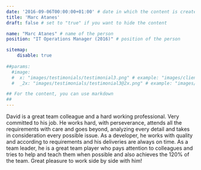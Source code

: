 ```yaml
---
date: '2016-09-06T00:00:00+01:00' # date in which the content is created - defaults to "today"
title: 'Marc Atanes'
draft: false # set to "true" if you want to hide the content 

name: "Marc Atanes" # name of the person
position: "IT Operations Manager (2016)" # position of the person

sitemap:
    disable: true
  
##params:
  #image:
  #  x: "images/testimonials/testimonial3.png" # example: "images/clients/asgardia.png"
  #  _2x: "images/testimonials/testimonial3@2x.png" # example: "images/clients/asgardia@2x.png"

## For the content, you can use markdown
##
---
```


David is a great team colleague and a hard working professional. Very committed to his job. He works hard, with perseverance, attends all the requirements with care and goes beyond, analyzing every detail and takes in consideration every possible issue. As a developer, he works with quality and according to requirements and his deliveries are always on time. As a team leader, he is a great team player who pays attention to colleagues and tries to help and teach them when possible and also achieves the 120% of the team. Great pleasure to work side by side with him!